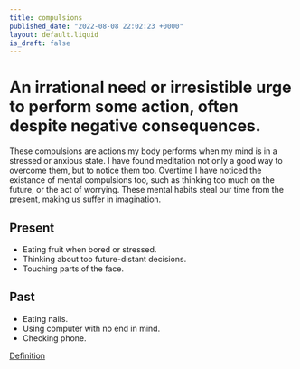```yaml
---
title: compulsions
published_date: "2022-08-08 22:02:23 +0000"
layout: default.liquid
is_draft: false
---
```


# An irrational need or irresistible urge to perform some action, often despite negative consequences.

These compulsions are actions my body performs when my mind is in a stressed or anxious state. I have found meditation not only a good way to overcome them,
but to notice them too. Overtime I have noticed the existance of mental compulsions too, such as thinking too much on the future, or the act of worrying.
These mental habits steal our time from the present, making us suffer in imagination.

## Present

- Eating fruit when bored or stressed.
- Thinking about too future-distant decisions.
- Touching parts of the face.

## Past

- Eating nails.
- Using computer with no end in mind.
- Checking phone.

[Definition](https://en.wiktionary.org/wiki/compulsion)
